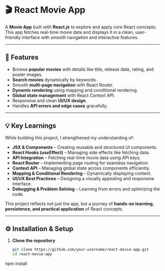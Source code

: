 # 🎬 React Movie App

A **Movie App** built with **React.js** to explore and apply core React concepts. This app fetches real-time movie data and displays it in a clean, user-friendly interface with smooth navigation and interactive features.

---

## 🌟 Features

- Browse **popular movies** with details like title, release date, rating, and poster images.  
- **Search movies** dynamically by keywords.  
- Smooth **multi-page navigation** with React Router.  
- **Dynamic rendering** using mapping and conditional rendering.  
- **Global state management** with React Context API.  
- Responsive and clean **UI/UX design**.  
- Handles **API errors and edge cases** gracefully.  

---

## 💡 Key Learnings

While building this project, I strengthened my understanding of:

- **JSX & Components** – Creating reusable and structured UI components.  
- **React Hooks (useEffect)** – Managing side effects like fetching data.  
- **API Integration** – Fetching real-time movie data using API keys.  
- **React Router** – Implementing page routing for seamless navigation.  
- **Context API** – Managing global state across components efficiently.  
- **Mapping & Conditional Rendering** – Dynamically displaying content.  
- **UI/UX Best Practices** – Designing a visually appealing and responsive interface.  
- **Debugging & Problem Solving** – Learning from errors and optimizing the code.  

This project reflects not just the app, but a journey of **hands-on learning, persistence, and practical application** of React concepts.  

---

## ⚙️ Installation & Setup

1. **Clone the repository**
   ```bash
   git clone https://github.com/your-username/react-movie-app.git
   cd react-movie-app
npm install
